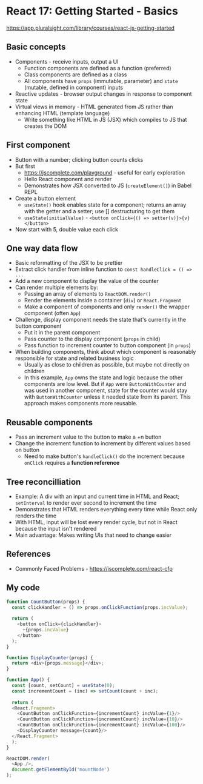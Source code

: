 # React 17: Getting Started - Basics
https://app.pluralsight.com/library/courses/react-js-getting-started

## Basic concepts
* Components - receive inputs, output a UI
   * Function components are defined as a function (preferred)
   * Class components are defined as a class
   * All components have `props` (immutable, parameter) and `state` (mutable, defined in component) inputs
* Reactive updates - browser output changes in response to component state
* Virtual views in memory - HTML generated from JS rather than enhancing HTML (template language)
   * Write something like HTML in JS (JSX) which compiles to JS that creates the DOM

## First component
* Button with a number; clicking button counts clicks
* But first
   * https://jscomplete.com/playground - useful for early exploration
   * Hello React component and render
   * Demonstrates how JSX converted to JS (`createElement()`) in Babel REPL
* Create a button element
   * `useState()` hook enables state for a component; returns an array with the getter and a setter; use [] destructuring to get them
   * `useState(initialValue)` - `<button onClick={() => setter(v)}>{v}</button>`
* Now start with 5, double value each click

## One way data flow
* Basic reformatting of the JSX to be prettier
* Extract click handler from inline function to `const handleClick = () => ...`
* Add a new component to display the value of the counter
* Can render multiple elements by:
   * Passing an array of elements to `ReactDOM.render()`
   * Render the elements inside a container (`div`) or `React.Fragment`
   * Make a component of components and only `render()` the wrapper component (often `App`)
* Challenge, display component needs the state that's currently in the button component
   * Put it in the parent component
   * Pass counter to the display component (`props` in child)
   * Pass function to increment counter to button component (in `props`)
* When building components, think about which component is reasonably responsible for state and related business logic
   * Usually as close to children as possible, but maybe not directly on children
   * In this example, `App` owns the state and logic because the other components are low level. But if `App` were `ButtonWithCounter` and was used in another component, state for the counter would stay with `ButtonWithCounter` unless it needed state from its parent. This approach makes components more reusable.

## Reusable components
* Pass an increment value to the button to make a +n button
* Change the increment function to increment by different values based on button
   * Need to make button's `handleClick()` do the increment because `onClick` requires a **function reference**

## Tree reconcilliation
* Example: A div with an input and current time in HTML and React; `setInterval` to render ever second to increment the time
* Demonstrates that HTML renders everything every time while React only renders the time
* With HTML, input will be lost every render cycle, but not in React because the input isn't rendered
* Main advantage: Makes writing UIs that need to change easier

## References
* Commonly Faced Problems - https://jscomplete.com/react-cfp

## My code
```JavaScript
function CountButton(props) {
  const clickHandler = () => props.onClickFunction(props.incValue);
  
  return (
    <button onClick={clickHandler}>
      +{props.incValue}
    </button>
  );
}

function DisplayCounter(props) {
  return <div>{props.message}</div>;
}

function App() {
  const [count, setCount] = useState(0);
  const incrementCount = (inc) => setCount(count + inc);
  
  return (
  <React.Fragment>
    <CountButton onClickFunction={incrementCount} incValue={1}/>
    <CountButton onClickFunction={incrementCount} incValue={10}/>
    <CountButton onClickFunction={incrementCount} incValue={100}/>
    <DisplayCounter message={count}/>
  </React.Fragment>
  );
}

ReactDOM.render(
  <App />,
  document.getElementById('mountNode')
);
```